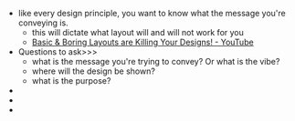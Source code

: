 - like every design principle, you want to know what the message you're conveying is.
    - this will dictate what layout will and will not work for you
    - [Basic & Boring Layouts are Killing Your Designs! - YouTube](https://www.youtube.com/watch?v=gmPHScNt58M) 
- Questions to ask>>>
    - what is the message you're trying to convey? Or what is the vibe?
    - where will the design be shown?
    - what is the purpose?
- 
- 
- 
